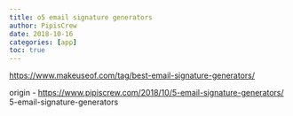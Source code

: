 ```yaml
---
title: o5 email signature generators
author: PipisCrew
date: 2018-10-16
categories: [app]
toc: true
---
```


https://www.makeuseof.com/tag/best-email-signature-generators/

origin - https://www.pipiscrew.com/2018/10/5-email-signature-generators/ 5-email-signature-generators